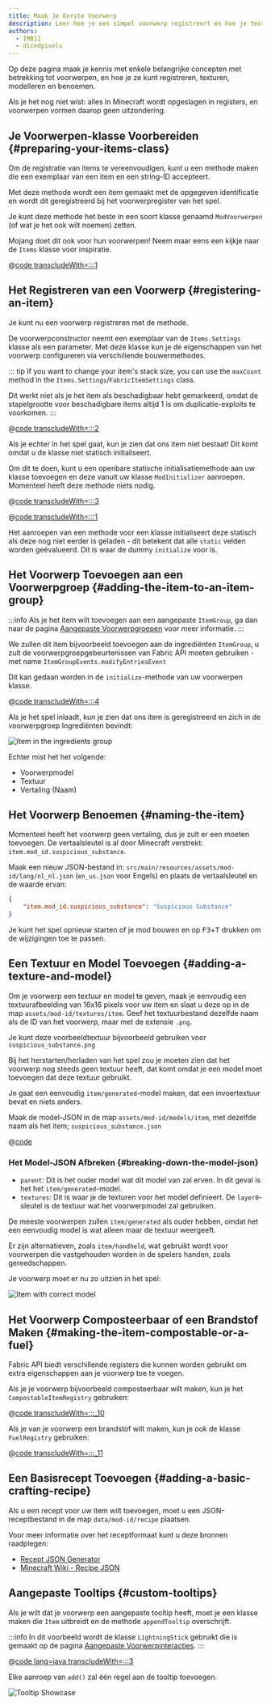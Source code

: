 ```yaml
---
title: Maak Je Eerste Voorwerp
description: Leer hoe je een simpel voorwerp registreert en hoe je textureert, modelleert en een benoemt.
authors:
  - IMB11
  - dicedpixels
---
```


Op deze pagina maak je kennis met enkele belangrijke concepten met betrekking tot voorwerpen, en hoe je ze kunt registreren, texturen, modelleren en benoemen.

Als je het nog niet wist: alles in Minecraft wordt opgeslagen in registers, en voorwerpen vormen daarop geen uitzondering.

## Je Voorwerpen-klasse Voorbereiden {#preparing-your-items-class}

Om de registratie van items te vereenvoudigen, kunt u een methode maken die een exemplaar van een item en een string-ID accepteert.

Met deze methode wordt een item gemaakt met de opgegeven identificatie en wordt dit geregistreerd bij het voorwerpregister van het spel.

Je kunt deze methode het beste in een soort klasse genaamd `ModVoorwerpen` (of wat je het ook wilt noemen) zetten.

Mojang doet dit ook voor hun voorwerpen! Neem maar eens een kijkje naar de `Items` klasse voor inspiratie.

@[code transcludeWith=:::1](@/reference/1.21/src/main/java/com/example/docs/item/ModItems.java)

## Het Registreren van een Voorwerp {#registering-an-item}

Je kunt nu een voorwerp registreren met de methode.

De voorwerpconstructor neemt een exemplaar van de `Items.Settings` klasse als een parameter. Met deze klasse kun je de eigenschappen van het voorwerp configureren via verschillende bouwermethodes.

::: tip
If you want to change your item's stack size, you can use the `maxCount` method in the `Items.Settings`/`FabricItemSettings` class.

Dit werkt niet als je het item als beschadigbaar hebt gemarkeerd, omdat de stapelgrootte voor beschadigbare items altijd 1 is om duplicatie-exploits te voorkomen.
:::

@[code transcludeWith=:::2](@/reference/1.21/src/main/java/com/example/docs/item/ModItems.java)

Als je echter in het spel gaat, kun je zien dat ons item niet bestaat! Dit komt omdat u de klasse niet statisch initialiseert.

Om dit te doen, kunt u een openbare statische initialisatiemethode aan uw klasse toevoegen en deze vanuit uw klasse `ModInitializer` aanroepen. Momenteel heeft deze methode niets nodig.

@[code transcludeWith=:::3](@/reference/1.21/src/main/java/com/example/docs/item/ModItems.java)

@[code transcludeWith=:::1](@/reference/1.21/src/main/java/com/example/docs/item/ExampleModItems.java)

Het aanroepen van een methode voor een klasse initialiseert deze statisch als deze nog niet eerder is geladen - dit betekent dat alle `static` velden worden geëvalueerd. Dit is waar de dummy `initialize` voor is.

## Het Voorwerp Toevoegen aan een Voorwerpgroep {#adding-the-item-to-an-item-group}

:::info
Als je het item wilt toevoegen aan een aangepaste `ItemGroup`, ga dan naar de pagina [Aangepaste Voorwerpgroepen](./custom-item-groups) voor meer informatie.
:::

We zullen dit item bijvoorbeeld toevoegen aan de ingrediënten `ItemGroup`, u zult de voorwerpgroepgebeurtenissen van Fabric API moeten gebruiken - met name `ItemGroupEvents.modifyEntriesEvent`

Dit kan gedaan worden in de `initialize`-methode van uw voorwerpen klasse.

@[code transcludeWith=:::4](@/reference/1.21/src/main/java/com/example/docs/item/ModItems.java)

Als je het spel inlaadt, kun je zien dat ons item is geregistreerd en zich in de voorwerpgroep Ingrediënten bevindt:

![Item in the ingredients group](/assets/develop/items/first_item_0.png)

Echter mist het het volgende:

- Voorwerpmodel
- Textuur
- Vertaling (Naam)

## Het Voorwerp Benoemen {#naming-the-item}

Momenteel heeft het voorwerp geen vertaling, dus je zult er een moeten toevoegen. De vertaalsleutel is al door Minecraft verstrekt: `item.mod_id.suspicious_substance`.

Maak een nieuw JSON-bestand in: `src/main/resources/assets/mod-id/lang/nl_nl.json` (`en_us.json` voor Engels) en plaats de vertaalsleutel en de waarde ervan:

```json
{
    "item.mod_id.suspicious_substance": "Suspicious Substance"
}
```

Je kunt het spel opnieuw starten of je mod bouwen en op <kbd>F3</kbd>+<kbd>T</kbd> drukken om de wijzigingen toe te passen.

## Een Textuur en Model Toevoegen {#adding-a-texture-and-model}

Om je voorwerp een ​​textuur en model te geven, maak je eenvoudig een textuurafbeelding van 16x16 pixels voor uw item en slaat u deze op in de map `assets/mod-id/textures/item`. Geef het textuurbestand dezelfde naam als de ID van het voorwerp, maar met de extensie `.png`.

Je kunt deze voorbeeldtextuur bijvoorbeeld gebruiken voor `suspicious_substance.png`

<DownloadEntry type="Texture" visualURL="/assets/develop/items/first_item_1.png" downloadURL="/assets/develop/items/first_item_1_small.png" />

Bij het herstarten/herladen van het spel zou je moeten zien dat het voorwerp nog steeds geen textuur heeft, dat komt omdat je een model moet toevoegen dat deze textuur gebruikt.

Je gaat een eenvoudig `item/generated`-model maken, dat een invoertextuur bevat en niets anders.

Maak de model-JSON in de map `assets/mod-id/models/item`, met dezelfde naam als het item; `suspicious_substance.json`

@[code](@/reference/1.21/src/main/resources/assets/fabric-docs-reference/models/item/suspicious_substance.json)

### Het Model-JSON Afbreken {#breaking-down-the-model-json}

- `parent`: Dit is het ouder model wat dit model van zal erven. In dit geval is het het `item/generated`-model.
- `textures`: Dit is waar je de texturen voor het model definieert. De `layer0`-sleutel is de textuur wat het voorwerpmodel zal gebruiken.

De meeste voorwerpen zullen `item/generated` als ouder hebben, omdat het een eenvoudig model is wat alleen maar de textuur weergeeft.

Er zijn alternatieven, zoals `item/handheld`, wat gebruikt wordt voor voorwerpen die vastgehouden worden in de spelers handen, zoals gereedschappen.

Je voorwerp moet er nu zo uitzien in het spel:

![Item with correct model](/assets/develop/items/first_item_2.png)

## Het Voorwerp Composteerbaar of een Brandstof Maken {#making-the-item-compostable-or-a-fuel}

Fabric API biedt verschillende registers die kunnen worden gebruikt om extra eigenschappen aan je voorwerp toe te voegen.

Als je je voorwerp bijvoorbeeld composteerbaar wilt maken, kun je het `CompostableItemRegistry` gebruiken:

@[code transcludeWith=:::_10](@/reference/1.21/src/main/java/com/example/docs/item/ModItems.java)

Als je van je voorwerp een ​​brandstof wilt maken, kun je ook de klasse `FuelRegistry` gebruiken:

@[code transcludeWith=:::_11](@/reference/1.21/src/main/java/com/example/docs/item/ModItems.java)

## Een Basisrecept Toevoegen {#adding-a-basic-crafting-recipe}

<!-- In the future, an entire section on recipes and recipe types should be created. For now, this suffices. -->

Als u een recept voor uw item wilt toevoegen, moet u een JSON-receptbestand in de map `data/mod-id/recipe` plaatsen.

Voor meer informatie over het receptformaat kunt u deze bronnen raadplegen:

- [Recept JSON Generator](https://crafting.thedestruc7i0n.ca/)
- [Minecraft Wiki - Recipe JSON](https://minecraft.wiki/w/Recipe#JSON_Format)

## Aangepaste Tooltips {#custom-tooltips}

Als je wilt dat je voorwerp een ​​aangepaste tooltip heeft, moet je een klasse maken die `Item` uitbreidt en de methode `appendTooltip` overschrijft.

:::info
In dit voorbeeld wordt de klasse `LightningStick` gebruikt die is gemaakt op de pagina [Aangepaste Voorwerpinteracties](./custom-item-interactions).
:::

@[code lang=java transcludeWith=:::3](@/reference/1.21/src/main/java/com/example/docs/item/custom/LightningStick.java)

Elke aanroep van `add()` zal één regel aan de tooltip toevoegen.

![Tooltip Showcase](/assets/develop/items/first_item_3.png)
